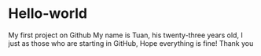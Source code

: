 # Hello-world
My first project on Github
My name is Tuan, his twenty-three years old, I just as those who are starting in GitHub, Hope everything is fine! Thank you

